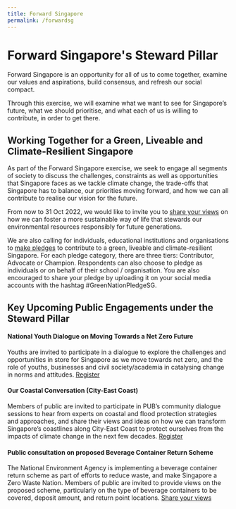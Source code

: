 ```yaml
---
title: Forward Singapore
permalink: /forwardsg
---
```


# Forward Singapore's Steward Pillar

Forward Singapore is an opportunity for all of us to come together, examine our values and aspirations, build consensus, and refresh our social compact.

Through this exercise, we will examine what we want to see for Singapore’s future, what we should prioritise, and what each of us is willing to contribute, in order to get there.

## Working Together for a Green, Liveable and Climate-Resilient Singapore

As part of the Forward Singapore exercise, we seek to engage all segments of society to discuss the challenges, constraints as well as opportunities that Singapore faces as we tackle climate change, the trade-offs that Singapore has to balance, our priorities moving forward, and how we can all contribute to realise our vision for the future.

From now to 31 Oct 2022, we would like to invite you to [share your views](http://go.gov.sg/stewardenv) on how we can foster a more sustainable way of life that stewards our environmental resources responsibly for future generations. 

We are also calling for individuals, educational institutions and organisations to [make pledges](https://form.gov.sg/#!/63220530214e7000112adcac) to contribute to a green, liveable and climate-resilient Singapore. For each pledge category, there are three tiers: Contributor, Advocate or Champion. Respondents can also choose to pledge as individuals or on behalf of their school / organisation. You are also encouraged to share your pledge by uploading it on your social media accounts with the hashtag #GreenNationPledgeSG.


## Key Upcoming Public Engagements under the Steward Pillar

#### National Youth Dialogue on Moving Towards a Net Zero Future
Youths are invited to participate in a dialogue to explore the challenges and opportunities in store for Singapore as we move towards net zero, and the role of youths, businesses and civil society/academia in catalysing change in norms and attitudes. [Register](http://nyc.gov.sg/en/initiatives/programmes/national-youth-dialogues)

#### Our Coastal Conversation (City-East Coast)
Members of public are invited to participate in PUB’s community dialogue sessions to hear from experts on coastal and flood protection strategies and approaches, and share their views and ideas on how we can transform Singapore’s coastlines along City-East Coast to protect ourselves from the impacts of climate change in the next few decades. [Register](http://www.sg/opportunities/our-coastal-conversation-city-east-coast)

#### Public consultation on proposed Beverage Container Return Scheme
The National Environment Agency is implementing a beverage container return scheme as part of efforts to reduce waste, and make Singapore a Zero Waste Nation. Members of public are invited to provide views on the proposed scheme, particularly on the type of beverage containers to be covered, deposit amount, and return point locations. [Share your views](https://www.reach.gov.sg/Participate/Public-Consultation/National-Environment-Agency/public-consultation-on-proposed-beverage-container-return-scheme)
